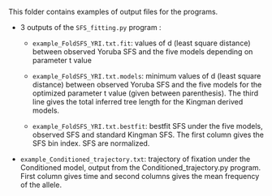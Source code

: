 This folder contains examples of output files for the programs.

- 3 outputs of the `SFS_fitting.py` program :
  * `example_FoldSFS_YRI.txt.fit`: values of d (least square distance) between observed Yoruba SFS and the five models depending on parameter t value

  * `example_FoldSFS_YRI.txt.models`: minimum values of d (least square distance) between observed Yoruba SFS and the five models for the optimized parameter t value (given between parenthesis). The third line gives the total inferred tree length for the Kingman derived models. 

  * `example_FoldSFS_YRI.txt.bestfit`: bestfit SFS under the five models, observed SFS and standard Kingman SFS. The first column gives the SFS bin index. SFS are normalized.

- `example_Conditioned_trajectory.txt`: trajectory of fixation under the Conditioned model, output from the Conditioned_trajectory.py program. First column gives time and second columns gives the mean frequency of the allele.